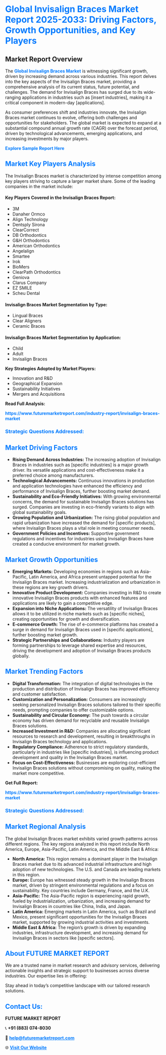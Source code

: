 <h1 style="color: #007BFF;">Global Invisalign Braces Market Report 2025-2033: Driving Factors, Growth Opportunities, and Key Players</h1>

<section id="overview">
<h2>Market Report Overview</h2>
<p>The <a href="https://www.futuremarketreport.com/industry-report/invisalign-braces-market" style="color: #007BFF; text-decoration: none;"><strong>Global Invisalign Braces Market</strong></a> is witnessing significant growth, driven by increasing demand across various industries. This report delves into the key aspects of the Invisalign Braces market, providing a comprehensive analysis of its current status, future potential, and challenges. The demand for Invisalign Braces has surged due to its wide-ranging applications in industries such as [insert industries], making it a critical component in modern-day [applications].</p>
<p>As consumer preferences shift and industries innovate, the Invisalign Braces market continues to evolve, offering both challenges and opportunities for stakeholders. The global market is expected to expand at a substantial compound annual growth rate (CAGR) over the forecast period, driven by technological advancements, emerging applications, and increasing investments by major players.</p>
</section>

<section id="overview">
<p><a href="https://www.futuremarketreport.com/request-sample/reportId=127085" style="color: #007BFF; text-decoration: none;"><strong>Explore Sample Report Here</strong></a></p>
</section>

<section id="key-players">
<h2 style="color: #007BFF;">Market Key Players Analysis</h2>
<p>The Invisalign Braces market is characterized by intense competition among key players striving to capture a larger market share. Some of the leading companies in the market include:</p>
<h4>Key Players Covered in the Invisalign Braces Report:</h4>
<ul><li>3M</li><li>Danaher Ormco</li><li>Align Technology</li><li>Dentsply Sirona</li><li>ClearCorrect</li><li>DB Orthodontics</li><li>G&amp;H Orthodontics</li><li>American Orthodontics</li><li>Angelalign</li><li>Smartee</li><li>Irok</li><li>BioMers</li><li>ClearPath Orthodontics</li><li>Geniova</li><li>Clarus Company</li><li>EZ SMILE</li><li>Scheu Dental</li></ul>
<h4>Invisalign Braces Market Segmentation by Type:</h4>
<ul><li>Lingual Braces</li><li>Clear Aligners</li><li>Ceramic Braces</li></ul>

<h4>Invisalign Braces Market Segmentation by Application:</h4>
<ul><li>Child</li><li>Adult</li><li>Invisalign Braces</li></ul>
<p><strong>Key Strategies Adopted by Market Players:</strong></p>
<ul>
<li>Innovation and R&D</li>
<li>Geographical Expansion</li>
<li>Sustainability Initiatives</li>
<li>Mergers and Acquisitions</li>
</ul>
</section>

<section>
<p><strong>Read Full Analysis: </strong></p><a href="https://www.futuremarketreport.com/industry-report/invisalign-braces-market" style="color: #007BFF; text-decoration: none;"><strong>https://www.futuremarketreport.com/industry-report/invisalign-braces-market</strong></a>
<h3 style="color: #007BFF;">Strategic Questions Addressed:</h3>
</section>

<section id="driving-factors">
<h2 style="color: #007BFF;">Market Driving Factors</h2>
<ul>
<li><strong>Rising Demand Across Industries:</strong> The increasing adoption of Invisalign Braces in industries such as [specific industries] is a major growth driver. Its versatile applications and cost-effectiveness make it a preferred choice among manufacturers.</li>
<li><strong>Technological Advancements:</strong> Continuous innovations in production and application technologies have enhanced the efficiency and performance of Invisalign Braces, further boosting market demand.</li>
<li><strong>Sustainability and Eco-Friendly Initiatives:</strong> With growing environmental concerns, the demand for sustainable Invisalign Braces solutions has surged. Companies are investing in eco-friendly variants to align with global sustainability goals.</li>
<li><strong>Growing Population and Urbanization:</strong> The rising global population and rapid urbanization have increased the demand for [specific products], where Invisalign Braces plays a vital role in meeting consumer needs.</li>
<li><strong>Government Policies and Incentives:</strong> Supportive government regulations and incentives for industries using Invisalign Braces have created a conducive environment for market growth.</li>
</ul>
</section>

<section id="growth-opportunities">
<h2 style="color: #007BFF;">Market Growth Opportunities</h2>
<ul>
<li><strong>Emerging Markets:</strong> Developing economies in regions such as Asia-Pacific, Latin America, and Africa present untapped potential for the Invisalign Braces market. Increasing industrialization and urbanization in these regions are key growth drivers.</li>
<li><strong>Innovative Product Development:</strong> Companies investing in R&D to create innovative Invisalign Braces products with enhanced features and applications are likely to gain a competitive edge.</li>
<li><strong>Expansion into Niche Applications:</strong> The versatility of Invisalign Braces allows it to be utilized in niche markets such as [specific niches], creating opportunities for growth and diversification.</li>
<li><strong>E-commerce Growth:</strong> The rise of e-commerce platforms has created a surge in demand for Invisalign Braces used in [specific applications], further boosting market growth.</li>
<li><strong>Strategic Partnerships and Collaborations:</strong> Industry players are forming partnerships to leverage shared expertise and resources, driving the development and adoption of Invisalign Braces products globally.</li>
</ul>
</section>

<section id="trending-factors">
<h2 style="color: #007BFF;">Market Trending Factors</h2>
<ul>
<li><strong>Digital Transformation:</strong> The integration of digital technologies in the production and distribution of Invisalign Braces has improved efficiency and customer satisfaction.</li>
<li><strong>Customization and Personalization:</strong> Consumers are increasingly seeking personalized Invisalign Braces solutions tailored to their specific needs, prompting companies to offer customizable options.</li>
<li><strong>Sustainability and Circular Economy:</strong> The push towards a circular economy has driven demand for recyclable and reusable Invisalign Braces solutions.</li>
<li><strong>Increased Investment in R&D:</strong> Companies are allocating significant resources to research and development, resulting in breakthroughs in Invisalign Braces technology and applications.</li>
<li><strong>Regulatory Compliance:</strong> Adherence to strict regulatory standards, particularly in industries like [specific industries], is influencing product development and quality in the Invisalign Braces market.</li>
<li><strong>Focus on Cost-Effectiveness:</strong> Businesses are exploring cost-efficient Invisalign Braces solutions without compromising on quality, making the market more competitive.</li>
</ul>
</section>

<section>
<p><strong>Get Full Report: </strong></p><a href="https://www.futuremarketreport.com/industry-report/invisalign-braces-market" style="color: #007BFF; text-decoration: none;"><strong>https://www.futuremarketreport.com/industry-report/invisalign-braces-market</strong></a>
<h3 style="color: #007BFF;">Strategic Questions Addressed:</h3>
</section>


<section id="regional-analysis">
<h2 style="color: #007BFF;">Market Regional Analysis</h2>
<p>The global Invisalign Braces market exhibits varied growth patterns across different regions. The key regions analyzed in this report include North America, Europe, Asia-Pacific, Latin America, and the Middle East & Africa:</p>
<ul>
<li><strong>North America:</strong> This region remains a dominant player in the Invisalign Braces market due to its advanced industrial infrastructure and high adoption of new technologies. The U.S. and Canada are leading markets in this region.</li>
<li><strong>Europe:</strong> Europe has witnessed steady growth in the Invisalign Braces market, driven by stringent environmental regulations and a focus on sustainability. Key countries include Germany, France, and the U.K.</li>
<li><strong>Asia-Pacific:</strong> The Asia-Pacific region is experiencing rapid growth, fueled by industrialization, urbanization, and increasing demand for Invisalign Braces in countries like China, India, and Japan.</li>
<li><strong>Latin America:</strong> Emerging markets in Latin America, such as Brazil and Mexico, present significant opportunities for the Invisalign Braces market, supported by growing industrial activities and investments.</li>
<li><strong>Middle East & Africa:</strong> The region’s growth is driven by expanding industries, infrastructure development, and increasing demand for Invisalign Braces in sectors like [specific sectors].</li>
</ul>
</section>

<footer>
<h2 style="color: #007BFF;">About FUTURE MARKET REPORT</h2>
<p>We are a trusted name in market research and advisory services, delivering actionable insights and strategic support to businesses across diverse industries. Our expertise lies in offering:</p>

<p>Stay ahead in today’s competitive landscape with our tailored research solutions.</p>

<h2 style="color: #007BFF;">Contact Us:</h2>
<p><strong>FUTURE MARKET REPORT</strong></p>
<p>📞 <strong>+91 (883) 074-8030</strong></p>
<p>📧 <strong><a href="mailto:help@futuremarketreport.com" style="color: #007BFF;">help@futuremarketreport.com</a></strong></p>
<p>🌐 <strong><a href="https://www.futuremarketreport.com/" style="color: #007BFF;">Visit Our Website</a></strong></p>
</footer>